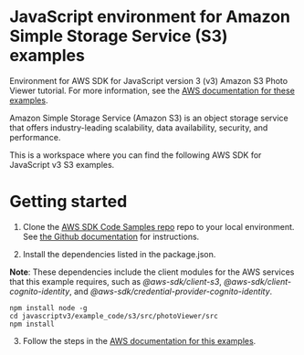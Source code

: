 # JavaScript environment for Amazon Simple Storage Service (S3) examples

Environment for AWS SDK for JavaScript version 3 (v3) Amazon S3 Photo Viewer tutorial. For more information, see the [AWS documentation for these examples](https://docs.aws.amazon.com/sdk-for-javascript/v3/developer-guide/s3-example-photos-view.html).

Amazon Simple Storage Service (Amazon S3) is an object storage service that offers industry-leading scalability, data availability, security, and performance.

This is a workspace where you can find the following AWS SDK for JavaScript v3 S3 examples.

# Getting started

1. Clone the [AWS SDK Code Samples repo](https://github.com/picante-io/aws-doc-sdk-examples) repo to your local environment. See [the Github documentation](https://docs.github.com/en/github/creating-cloning-and-archiving-repositories/cloning-a-repository) for instructions.

2. Install the dependencies listed in the package.json.

**Note**: These dependencies include the client modules for the AWS services that this example requires,
such as _@aws-sdk/client-s3_, _@aws-sdk/client-cognito-identity_, and
_@aws-sdk/credential-provider-cognito-identity_.

```
npm install node -g
cd javascriptv3/example_code/s3/src/photoViewer/src
npm install
```

3. Follow the steps in the [AWS documentation for this examples](https://docs.aws.amazon.com/sdk-for-javascript/v3/developer-guide/s3-example-photos-view.html).
